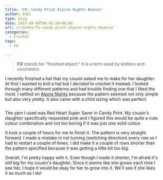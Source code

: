 ```yaml
---
title: 'FO: Candy Print Alpine Nights Beanie'
author: Edel
type: blog
date: 2017-08-09T04:45:26+00:00
url: /crochet/fo-candy-print-alpine-nights-beanie/
categories:
  - Crochet
tags:
  - FO

---
```

> **FO** stands for "finished object." It is a term used by knitters and crocheters.

I recently finished a hat that my cousin asked me to make for her daughter. At first I wanted to knit a hat but I decided to crochet it instead. I looked through many different patterns and had trouble finding one that I liked the most. I settled on [Alpine Nights][1] because the pattern seemed not only simple but also very pretty. It also came with a child sizing which was perfect.

<img data-attachment-id="646" data-permalink="http://edelgrace.me/blog/crochet/fo-candy-print-alpine-nights-beanie/attachment/20170807_210857/" data-orig-file="https://i2.wp.com/edelgrace.me/blog/wp-content/uploads/2017/08/20170807_210857.jpg?fit=1000%2C563" data-orig-size="1000,563" data-comments-opened="1" data-image-meta="{&quot;aperture&quot;:&quot;2.4&quot;,&quot;credit&quot;:&quot;&quot;,&quot;camera&quot;:&quot;LG-K210&quot;,&quot;caption&quot;:&quot;&quot;,&quot;created_timestamp&quot;:&quot;1502140137&quot;,&quot;copyright&quot;:&quot;&quot;,&quot;focal_length&quot;:&quot;3.18&quot;,&quot;iso&quot;:&quot;650&quot;,&quot;shutter_speed&quot;:&quot;0.083333333333333&quot;,&quot;title&quot;:&quot;&quot;,&quot;orientation&quot;:&quot;1&quot;}" data-image-title="20170807_210857" data-image-description="" data-medium-file="https://i2.wp.com/edelgrace.me/blog/wp-content/uploads/2017/08/20170807_210857.jpg?fit=300%2C169" data-large-file="https://i2.wp.com/edelgrace.me/blog/wp-content/uploads/2017/08/20170807_210857.jpg?fit=663%2C373" src="https://i2.wp.com/edelgrace.me/blog/wp-content/uploads/2017/08/20170807_210857.jpg?resize=663%2C373" alt="" class="aligncenter size-full wp-image-646" srcset="https://i2.wp.com/edelgrace.me/blog/wp-content/uploads/2017/08/20170807_210857.jpg?w=1000 1000w, https://i2.wp.com/edelgrace.me/blog/wp-content/uploads/2017/08/20170807_210857.jpg?resize=300%2C169 300w, https://i2.wp.com/edelgrace.me/blog/wp-content/uploads/2017/08/20170807_210857.jpg?resize=768%2C432 768w, https://i2.wp.com/edelgrace.me/blog/wp-content/uploads/2017/08/20170807_210857.jpg?resize=982%2C553 982w, https://i2.wp.com/edelgrace.me/blog/wp-content/uploads/2017/08/20170807_210857.jpg?resize=400%2C225 400w" sizes="(max-width: 663px) 100vw, 663px" data-recalc-dims="1" />

The yarn I used was Red Heart Super Saver in Candy Print. My cousin's daughter specifically requested pink and I figured this would be quite a cute colour combination and not too boring if it was just one solid colour.

It took a couple of hours for me to finish it. The pattern is very straight forward. I made a mistake in not turning (switching direction) every row so I had to restart a couple of times. I did make it a couple of rows shorter than the pattern specified because it was getting a little bit too big.

Overall, I'm pretty happy with it. Even though I made it shorter, I'm afraid it's still big for my cousin's daughter. Since it seems like she grows each time I see her, I hope it would be okay for her to grow into it. We'll see if she likes it as much as I do!

 [1]: https://pattern-paradise.com/2016/09/26/free-crochet-pattern-alpine-nights-beanie/